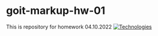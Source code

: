 # goit-markup-hw-01
This is repository for homework
04.10.2022
[![Technologies](https://skillicons.dev/icons?i=html)](https://skillicons.dev)
